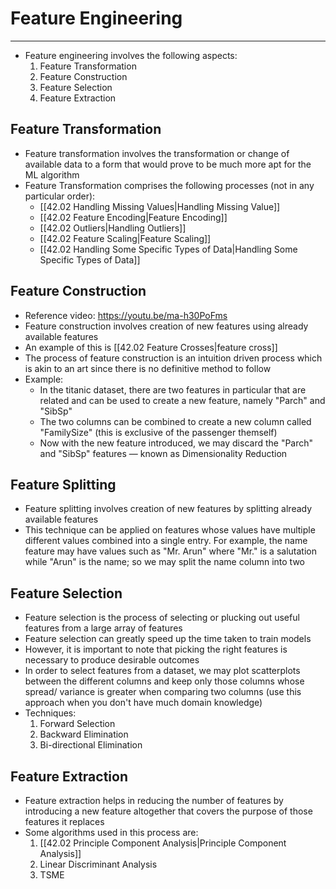 # Feature Engineering
---
- Feature engineering involves the following aspects:
	1. Feature Transformation
	2. Feature Construction
	3. Feature Selection
	4. Feature Extraction
## Feature Transformation
- Feature transformation involves the transformation or change of available data to a form that would prove to be much more apt for the ML algorithm
- Feature Transformation comprises the following processes (not in any particular order):
	- [[42.02 Handling Missing Values|Handling Missing Value]]
	- [[42.02 Feature Encoding|Feature Encoding]]
	- [[42.02 Outliers|Handling Outliers]]
	- [[42.02 Feature Scaling|Feature Scaling]]
	- [[42.02 Handling Some Specific Types of Data|Handling Some Specific Types of Data]]
## Feature Construction
- Reference video: https://youtu.be/ma-h30PoFms
- Feature construction involves creation of new features using already available features
- An example of this is [[42.02 Feature Crosses|feature cross]]
- The process of feature construction is an intuition driven process which is akin to an art since there is no definitive method to follow
- Example:
	- In the titanic dataset, there are two features in particular that are related and can be used to create a new feature, namely "Parch" and "SibSp" 
	- The two columns can be combined to create a new column called "FamilySize" (this is exclusive of the passenger themself)
	- Now with the new feature introduced, we may discard the "Parch" and "SibSp" features — known as Dimensionality Reduction
## Feature Splitting
- Feature splitting involves creation of new features by splitting already available features
- This technique can be applied on features whose values have multiple different values combined into a single entry. For example, the name feature may have values such as "Mr. Arun" where "Mr." is a salutation while "Arun" is the name; so we may split the name column into two
## Feature Selection
- Feature selection is the process of selecting or plucking out useful features from a large array of features
- Feature selection can greatly speed up the time taken to train models
- However, it is important to note that picking the right features is necessary to produce desirable outcomes
- In order to select features from a dataset, we may plot scatterplots between the different columns and keep only those columns whose spread/ variance is greater when comparing two columns (use this approach when you don't have much domain knowledge)
- Techniques:
	1. Forward Selection
	2. Backward Elimination
	3. Bi-directional Elimination
## Feature Extraction
- Feature extraction helps in reducing the number of features by introducing a new feature altogether that covers the purpose of those features it replaces
- Some algorithms used in this process are: 
	1. [[42.02 Principle Component Analysis|Principle Component Analysis]]
	2. Linear Discriminant Analysis
	3. TSME
